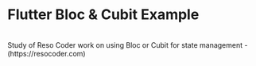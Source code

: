 # Flutter Bloc & Cubit Example
<br />
Study of Reso Coder work on using Bloc or Cubit for state management - (https://resocoder.com)
<br />

